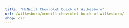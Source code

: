 ```yaml
---
title: "McNeill Chevrolet Buick of Wilkesboro"
url: /wilkesboro/mcneill-chevrolet-buick-of-wilkesboro/
shop: car
---
```


